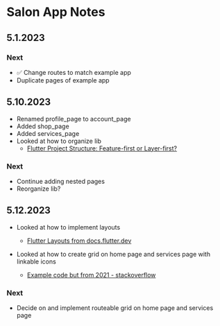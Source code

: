 # Salon App Notes

## 5.1.2023

### Next

- &#9989; Change routes to match example app
- Duplicate pages of example app

## 5.10.2023

- Renamed profile_page to account_page
- Added shop_page
- Added services_page
- Looked at how to organize lib
  - [Flutter Project Structure: Feature-first or Layer-first?](https://codewithandrea.com/articles/flutter-project-structure/)

### Next
- Continue adding nested pages
- Reorganize lib?

## 5.12.2023

- Looked at how to implement layouts
  - [Flutter Layouts from docs.flutter.dev](https://docs.flutter.dev/ui/layout)

- Looked at how to create grid on home page and services page with linkable icons
  - [Example code but from 2021 - stackoverflow](https://stackoverflow.com/questions/66028848/flutter-grid-of-buttons-that-redirects-to-other-page-when-clicked)

### Next

- Decide on and implement routeable grid on home page and services page